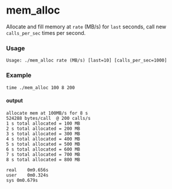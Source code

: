 # mem_alloc

Allocate and fill memory at `rate` (MB/s) for `last` seconds, call new `calls_per_sec` times per second.

### Usage
```
Usage: ./mem_alloc rate (MB/s) [last=10] [calls_per_sec=1000]
```

### Example
```
time ./mem_alloc 100 8 200
```
#### output
```
allocate mem at 100MB/s for 8 s
524288 bytes/call  @ 200 calls/s
1 s total allocated = 100 MB
2 s total allocated = 200 MB
3 s total allocated = 300 MB
4 s total allocated = 400 MB
5 s total allocated = 500 MB
6 s total allocated = 600 MB
7 s total allocated = 700 MB
8 s total allocated = 800 MB

real	0m9.656s
user	0m0.324s
sys	0m0.679s
```
